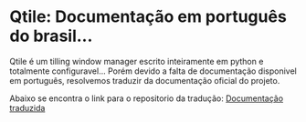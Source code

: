 # Qtile: Documentação em português do brasil...
Qtile é um tilling window manager escrito inteiramente em python e totalmente configuravel...
Porém devido a falta de documentação disponivel em português, resolvemos traduzir da documentação
oficial do projeto.

Abaixo se encontra o link para o repositorio da tradução:
[Documentação traduzida](https://github.com/LittleBoyBB/qtile-docs-ptbr)